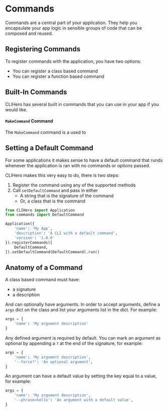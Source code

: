 # Commands

Commands are a central part of your application. They help you encapsulate your app logic in sensible groups of code that can be composed and reused.

## Registering Commands

To register commands with the application, you have two options:

- You can register a class based command
- You can register a function based command

## Built-In Commands

CLIHero has several built in commands that you can use in your app if you would like.

#### `MakeCommand` Command

The `MakeCommand` command is a used to 

## Setting a Default Command

For some applications it makes sense to have a default command that runds whenever the application is ran with no commands or options passed.

CLIHero makes this very easy to do, there is two steps:

1. Register the command using any of the supported methods
2. Call `setDefaultCommand` and pass in either
    - A string that is the signature of the command 
    - Or, a class that is the command

```python
from CLIHero import Application
from commands import DefaultCommand

Application({
    'name': 'My App',
    'description': 'A CLI with a default command',
    'version': '1.0.0'
}).registerCommands([
    DefaultCommand,
]).setDefaultCommand(DefaultCommand).run()
```

## Anatomy of a Command

A class based command must have:

- a signature
- a description

And can optionally have arguments. In order to accept arguments, define a `args` dict on the class and list your arguments list in the dict. For example:

```python
args = {
    'name': 'My argument description'
}
```

Any defined argument is required by default. You can mark an argument as optional by appending a `?` at the end of the signature, for example:

```python
args = {
    'name': 'My argument description',
    '--force?': 'An optional argument',
}
```

An argument can have a default value by setting the key equal to a value, for example:

```python
args = {
    'name': 'My argument description',
    '--phrase=hello': 'An argument with a default value',
}
```